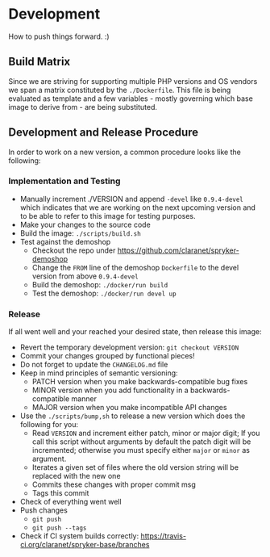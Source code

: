 
# Development

How to push things forward. :)

## Build Matrix

Since we are striving for supporting multiple PHP versions and OS vendors we
span a matrix constituted by the `./Dockerfile`. This file is being evaluated
as template and a few variables - mostly governing which base image to derive
from - are being substituted.

## Development and Release Procedure

In order to work on a new version, a common procedure looks like the following:

### Implementation and Testing

* Manually increment ./VERSION and append `-devel` like `0.9.4-devel` which
  indicates that we are working on the next upcoming version and to be able to
  refer to this image for testing purposes.
* Make your changes to the source code
* Build the image: `./scripts/build.sh`
* Test against the demoshop
    * Checkout the repo under https://github.com/claranet/spryker-demoshop
    * Change the `FROM` line of the demoshop `Dockerfile` to the devel version
      from above `0.9.4-devel`
    * Build the demoshop: `./docker/run build`
    * Test the demoshop: `./docker/run devel up`

### Release

If all went well and your reached your desired state, then release this image:

* Revert the temporary development version: `git checkout VERSION`
* Commit your changes grouped by functional pieces!
* Do not forget to update the `CHANGELOG.md` file
* Keep in mind principles of semantic versioning:
    * PATCH version when you make backwards-compatible bug fixes
    * MINOR version when you add functionality in a backwards-compatible manner
    * MAJOR version when you make incompatible API changes
* Use the `./scripts/bump,sh` to release a new version which does the following for you:
    * Read `VERSION` and increment either patch, minor or major digit; If you
      call this script without arguments by default the patch digit will be
      incremented; otherwise you must specify either `major` or `minor` as
      argument.
    * Iterates a given set of files where the old version string will be
      replaced with the new one
    * Commits these changes with proper commit msg
    * Tags this commit
* Check of everything went well
* Push changes
    * `git push`
    * `git push --tags`
* Check if CI system builds correctly: https://travis-ci.org/claranet/spryker-base/branches

